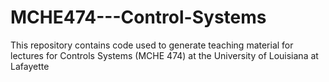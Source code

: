 # MCHE474---Control-Systems
This repository contains code used to generate teaching material for lectures for Controls Systems (MCHE 474) at the University of Louisiana at Lafayette
